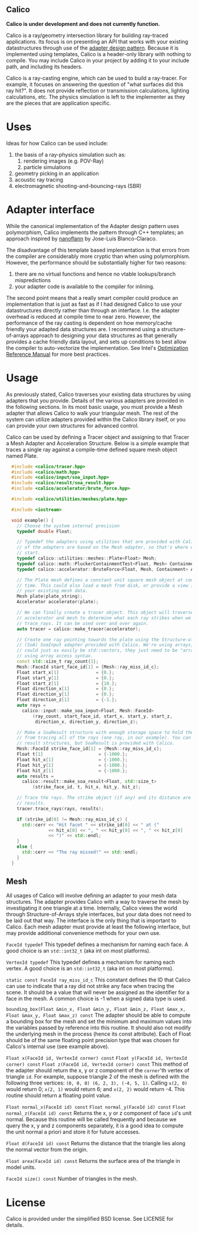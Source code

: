 Calico
------

**Calico is under development and does not currently function.**

Calico is a ray/geometry intersection library for building ray-traced applications.  Its focus is on presenting an API that works with your existing datastructures through use of the [adapter design pattern](http://sourcemaking.com/design_patterns/adapter). Because it is implemented using templates, Calico is a header-only library with nothing to compile. You may include Calico in your project by adding it to your include path, and including its headers.

Calico is a ray-casting engine, which can be used to build a ray-tracer. For example, it focuses on answering the question of "what surfaces did this ray hit?".  It does not provide reflection or transmission calculations, lighting calculations, etc.  The physics simulation is left to the implementer as they are the pieces that are application specific.

Uses
====
Ideas for how Calico can be used include:

1. the basis of a ray-physics simulation such as:
   1. rendering images (e.g. POV-Ray)
   2. particle simulations
2. geometry picking in an application
3. acoustic ray tracing
4. electromagnetic shooting-and-bouncing-rays (SBR)


Adapter interface
=================

While the canonical implementation of the Adapter design pattern uses polymorphism, Calico implements the pattern through C++ templates; an approach inspired by [nanoflann](https://github.com/jlblancoc/nanoflann) by Jose-Luis Blanco-Claraco.

The disadvantage of this template based implementation is that errors from the compiler are considerably more cryptic than when using polymorphism.  However, the performance should be substantially higher for two reasons:

1. there are no virtual functions and hence no vtable lookups/branch mispredictions
2. your adapter code is available to the compiler for inlining.

The second point means that a really smart compiler could produce an implementation that is just as fast as if I had designed Calico to use your datastructures directly rather than through an interface.  I.e. the adapter overhead is reduced at compile time to near zero. However, the performance of the ray casting is dependent on how memory/cache friendly your adapted data structures are. I recommend using a structure-of-arrays approach to designing your data structures as that generally provides a cache friendly data layout, and sets up conditions to best allow the compiler to auto-vectorize the
implementation. See Intel's [Optimization Reference Manual](http://www.intel.com/content/www/us/en/architecture-and-technology/64-ia-32-architectures-optimization-manual.html) for more best practices.

Usage
=====
As previously stated, Calico traverses your existing data structures by using adapters that you provide. Details of the various adapters are provided in the following sections. In its most basic usage, you must provide a Mesh adapter that allows Calico to walk your triangular mesh. The rest of the system can utilize adapters provided within the Calico library itself, or you can provide your own structures for advanced control.

Calico can be used by defining a Tracer object and assigning to that Tracer a Mesh Adapter and Acceleration Structure. Below is a simple example that traces a single ray against a compile-time defined square mesh object named Plate.

```C++
  #include <calico/tracer.hpp>
  #include <calico/math.hpp>
  #include <calico/input/soa_input.hpp>
  #include <calico/result/soa_result.hpp>
  #include <calico/accelerator/brute_force.hpp>

  #include <calico/utilities/meshes/plate.hpp>

  #include <iostream>

  void example() {
    // Choose the system internal precision
    typedef double Float;

    // Typedef the adapters using utilities that are provided with Calico.  Many
    // of the adapters are based on the Mesh adapter, so that's where we must
    // start.
    typedef calico::utilities::meshes::Plate<Float> Mesh;
    typedef calico::math::PluckerContainmentTest<Float, Mesh> Containment;
    typedef calico::accelerator::BruteForce<Float, Mesh, Containment> Accelerator;

    // The Plate mesh defines a constant unit square mesh object at compile
    // time. This could also load a mesh from disk, or provide a view into
    // your existing mesh data.
    Mesh plate(plate_string);
    Accelerator accelerator(plate);

    // We can finally create a tracer object. This object will traverse the
    // accelerator and mesh to determine what each ray strikes when we call
    // trace_rays. It can be used over and over again. 
    auto tracer = calico::make_tracer(accelerator);

    // Create one ray pointing towards the plate using the Structure-of-Arrays
    // (SoA) SoaInput adapter provided with Calico. We're using arrays, but these
    // could just as easily be std::vectors, they just need to be "array-like"
    // using array access syntax.
    const std::size_t ray_count{1};
    Mesh::FaceId start_face_id[1] = {Mesh::ray_miss_id_c};
    Float start_x[1]              = {0.};
    Float start_y[1]              = {0.};
    Float start_z[1]              = {10.};
    Float direction_x[1]          = {0.};
    Float direction_y[1]          = {0.};
    Float direction_z[1]          = {-1.};
    auto rays =
      calico::input::make_soa_input<Float, Mesh::FaceId>
          (ray_count, start_face_id, start_x, start_y, start_z,
           direction_x, direction_y, direction_z);

    // Make a SoaResult structure with enough storage space to hold the results
    // from tracing all of the rays (one ray, in our example). You can write your 
    // result structures, but SoaResult is provided with Calico.
    Mesh::FaceId strike_face_id[1] = {Mesh::ray_miss_id_c};
    Float t[1]                     = {-1000.};
    Float hit_x[1]                 = {-1000.};
    Float hit_y[1]                 = {-1000.};
    Float hit_z[1]                 = {-1000.};
    auto results =
      calico::result::make_soa_result<Float, std::size_t>
          (strike_face_id, t, hit_x, hit_y, hit_z);

    // Trace the rays. The strike object (if any) and its distance are stored in
    // results.
    tracer.trace_rays(rays, results);

    if (strike_id[0] != Mesh::ray_miss_id_c) {
      std::cerr << "Hit facet " << strike_id[0] << " at ("
                << hit_x[0] << ", " << hit_y[0] << ", " << hit_z[0]
                << ")" << std::endl;
    }
    else {
      std::cerr << "The ray missed!" << std::endl;
    }
  }
```

Mesh
----

All usages of Calico will involve defining an adapter to your mesh data structures. The adapter provides Calico with a way to traverse the mesh by investigating it one triangle at a time. Internally, Calico views the world through Structure-of-Arrays style interfaces, but your data does not need to be laid out that way. The interface is the only thing that is important to Calico. Each mesh adapter must provide at least the following interface, but may provide additional convenience methods for your own use.

  `FaceId typedef`
   This typedef defines a mechanism for naming each face. A good choice is an `std::int32_t` (aka int on most platforms).

  `VertexId typedef`
   This typedef defines a mechanism for naming each vertex. A good choice is an `std::int32_t` (aka int on most platforms).

  `static const FaceId ray_miss_id_c`
   This constant defines the ID that Calico can use to indicate that a ray did not strike any face when tracing the scene. It should be a value that will never be assigned as the identifier for a face in the mesh. A common choice is -1 when a signed data type is used.

  `bounding_box(Float &min_x, Float &min_y, Float &min_z,
                Float &max_x, Float &max_y, Float &max_z) const`
   The adapter should be able to compute a bounding box for the mesh and set the minimum and maximum values into the variables passed by reference into this routine. It should also not modify the underlying mesh in the process (hence its const attribute). Each of Float should be of the same floating point precision type that was chosen for Calico's internal use (see example above).

  `Float x(FaceId id, VertexId corner) const`
  `Float y(FaceId id, VertexId corner) const`
  `Float z(FaceId id, VertexId corner) const`
   This method of the adapter should return the x, y or z component of the `corner`'th vertex of triangle `id`. For example, suppose triangle 2 of the mesh is defined with the following three vertices: `(0, 0, 0) (6, 2, 3), (-4, 5, 1)`. Calling `x(2, 0)` would return 0; `x(2, 1)` would return 6; and `x(2, 2)` would return -4. This routine should return a floating point value.

  `Float normal_x(FaceId id) const`
  `Float normal_y(FaceId id) const`
  `Float normal_z(FaceId id) const`
   Returns the x, y or z component of face `id`'s unit normal. Because this routine will be called frequently and because we query the x, y and z components separately, it is a good idea to compute the unit normal a priori and store it for future accesses.

  `Float d(FaceId id) const`
   Returns the distance that the triangle lies along the normal vector from the origin.

  `Float area(FaceId id) const`
   Returns the surface area of the triangle in model units.

  `FaceId size() const`
   Number of triangles in the mesh.

License
=======
Calico is provided under the simplified BSD license.  See LICENSE for details.
